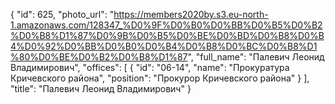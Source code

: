 {
    "id": 625,
    "photo_url": "https://members2020by.s3.eu-north-1.amazonaws.com/128347_%D0%9F%D0%B0%D0%BB%D0%B5%D0%B2%D0%B8%D1%87%D0%9B%D0%B5%D0%BE%D0%BD%D0%B8%D0%B4%D0%92%D0%BB%D0%B0%D0%B4%D0%B8%D0%BC%D0%B8%D1%80%D0%BE%D0%B2%D0%B8%D1%87",
    "full_name": "Палевич Леонид Владимирович",
    "offices": [
        {
            "id": "06-14",
            "name": "Прокуратура Кричевского района",
            "position": "Прокурор Кричевского района"
        }
    ],
    "title": "Палевич Леонид Владимирович"
}